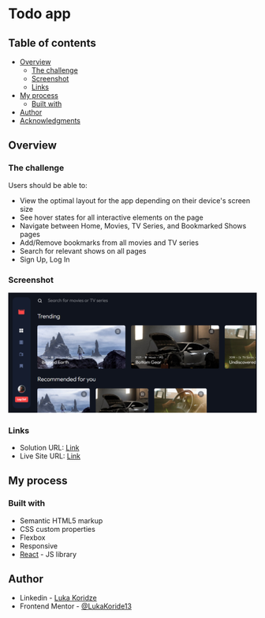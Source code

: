 #  Todo app
## Table of contents

- [Overview](#overview)
  - [The challenge](#the-challenge)
  - [Screenshot](#screenshot)
  - [Links](#links)
- [My process](#my-process)
  - [Built with](#built-with)
- [Author](#author)
- [Acknowledgments](#acknowledgments)


## Overview

### The challenge

Users should be able to:

- View the optimal layout for the app depending on their device's screen size
- See hover states for all interactive elements on the page
- Navigate between Home, Movies, TV Series, and Bookmarked Shows pages
- Add/Remove bookmarks from all movies and TV series
- Search for relevant shows on all pages
- Sign Up, Log In

### Screenshot

![](./src/assets/screenshot.PNG)


### Links

- Solution URL: [Link](https://github.com/LukaKoridze13/interactive-rating)
- Live Site URL: [Link](https://interactiverating-lk.netlify.app/)

## My process

### Built with

- Semantic HTML5 markup
- CSS custom properties
- Flexbox
- Responsive
- [React](https://reactjs.org/) - JS library

## Author

- Linkedin - [Luka Koridze](https://www.linkedin.com/in/lukakoridze/)
- Frontend Mentor - [@LukaKoride13](https://www.frontendmentor.io/profile/LukaKoridze13)



